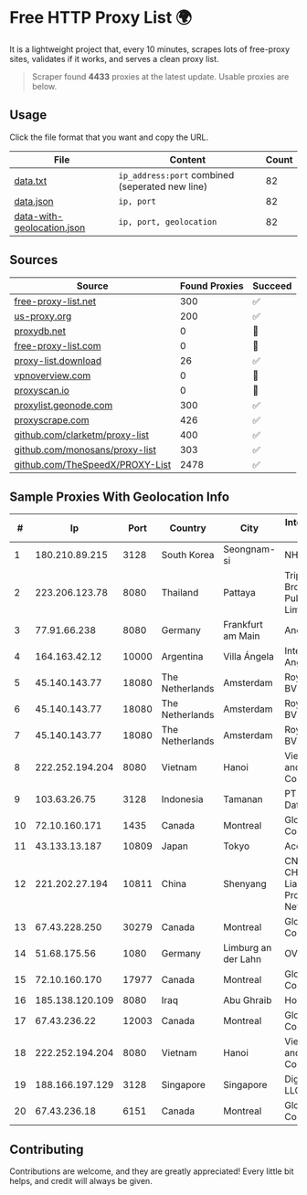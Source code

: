 
# Free HTTP Proxy List 🌍

It is a lightweight project that, every 10 minutes, scrapes lots of free-proxy sites, validates if it works, and serves a clean proxy list.


> Scraper found **4433** proxies at the latest update. Usable proxies are below.

## Usage

Click the file format that you want and copy the URL.


|File|Content|Count|
|----|-------|-----|
|[data.txt](https://raw.githubusercontent.com/themiralay/Proxy-List-World/master/data.txt)|`ip_address:port` combined (seperated new line)|82|
|[data.json](https://raw.githubusercontent.com/themiralay/Proxy-List-World/master/data.json)|`ip, port`|82|
|[data-with-geolocation.json](https://raw.githubusercontent.com/themiralay/Proxy-List-World/master/data-with-geolocation.json)|`ip, port, geolocation`|82|

## Sources

|Source|Found Proxies|Succeed|
|------|-------------|-------|
|[free-proxy-list.net](https://free-proxy-list.net)|300|✅|
|[us-proxy.org](https://www.us-proxy.org)|200|✅|
|[proxydb.net](http://proxydb.net)|0|🚫|
|[free-proxy-list.com](https://free-proxy-list.com/?page=&port=&type%5B%5D=http&type%5B%5D=https&up_time=0&search=Search)|0|🚫|
|[proxy-list.download](https://www.proxy-list.download/HTTP)|26|✅|
|[vpnoverview.com](https://vpnoverview.com/privacy/anonymous-browsing/free-proxy-servers)|0|🚫|
|[proxyscan.io](https://www.proxyscan.io)|0|🚫|
|[proxylist.geonode.com](https://proxylist.geonode.com/api/proxy-list?limit=300&page=1&sort_by=lastChecked&sort_type=desc&protocols=http,https)|300|✅|
|[proxyscrape.com](https://api.proxyscrape.com/v2/?request=displayproxies&protocol=http&timeout=10000&country=all&ssl=all&anonymity=all)|426|✅|
|[github.com/clarketm/proxy-list](https://raw.githubusercontent.com/clarketm/proxy-list/master/proxy-list-raw.txt)|400|✅|
|[github.com/monosans/proxy-list](https://raw.githubusercontent.com/monosans/proxy-list/main/proxies/http.txt)|303|✅|
|[github.com/TheSpeedX/PROXY-List](https://raw.githubusercontent.com/TheSpeedX/PROXY-List/master/http.txt)|2478|✅|


## Sample Proxies With Geolocation Info

|#|Ip|Port|Country|City|Internet Service Provider|
|-|--|----|-------|----|-------------------------|
|1|180.210.89.215|3128|South Korea|Seongnam-si|NHNCLOUD|
|2|223.206.123.78|8080|Thailand|Pattaya|Triple T Broadband Public Company Limited|
|3|77.91.66.238|8080|Germany|Frankfurt am Main|Andrii Hrosh|
|4|164.163.42.12|10000|Argentina|Villa Ángela|Interret Villa Angela SRL|
|5|45.140.143.77|18080|The Netherlands|Amsterdam|RoyaleHosting BV|
|6|45.140.143.77|18080|The Netherlands|Amsterdam|RoyaleHosting BV|
|7|45.140.143.77|18080|The Netherlands|Amsterdam|RoyaleHosting BV|
|8|222.252.194.204|8080|Vietnam|Hanoi|VietNam Post and Telecom Corporation|
|9|103.63.26.75|3128|Indonesia|Tamanan|PT Global Media Data Prima|
|10|72.10.160.171|1435|Canada|Montreal|GloboTech Communications|
|11|43.133.13.187|10809|Japan|Tokyo|Aceville Pte.ltd|
|12|221.202.27.194|10811|China|Shenyang|CNC Group CHINA169 Liaoning Province Network|
|13|67.43.228.250|30279|Canada|Montreal|GloboTech Communications|
|14|51.68.175.56|1080|Germany|Limburg an der Lahn|OVH SAS|
|15|72.10.160.170|17977|Canada|Montreal|GloboTech Communications|
|16|185.138.120.109|8080|Iraq|Abu Ghraib|Horizon ISP|
|17|67.43.236.22|12003|Canada|Montreal|GloboTech Communications|
|18|222.252.194.204|8080|Vietnam|Hanoi|VietNam Post and Telecom Corporation|
|19|188.166.197.129|3128|Singapore|Singapore|DigitalOcean, LLC|
|20|67.43.236.18|6151|Canada|Montreal|GloboTech Communications|



## Contributing

Contributions are welcome, and they are greatly appreciated! Every
little bit helps, and credit will always be given.


